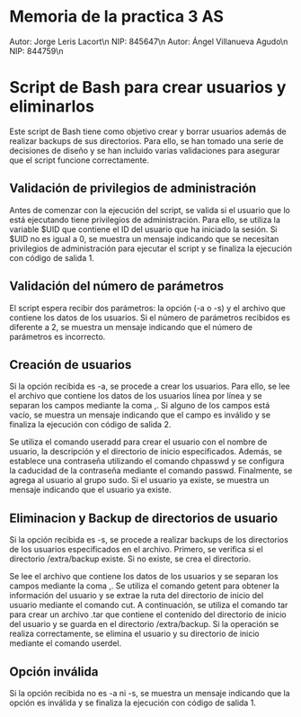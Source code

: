 # Memoria de la practica 3 AS
Autor: Jorge Leris Lacort\n
NIP: 845647\n
Autor: Ángel Villanueva Agudo\n
NIP: 844759\n

# Script de Bash para crear usuarios y eliminarlos

Este script de Bash tiene como objetivo crear y borrar usuarios además de realizar backups de sus directorios. Para ello, se han tomado una serie de decisiones de diseño y se han incluido varias validaciones para asegurar que el script funcione correctamente.

## Validación de privilegios de administración

Antes de comenzar con la ejecución del script, se valida si el usuario que lo está ejecutando tiene privilegios de administración. Para ello, se utiliza la variable $UID que contiene el ID del usuario que ha iniciado la sesión. Si $UID no es igual a 0, se muestra un mensaje indicando que se necesitan privilegios de administración para ejecutar el script y se finaliza la ejecución con código de salida 1.

## Validación del número de parámetros
El script espera recibir dos parámetros: la opción (-a o -s) y el archivo que contiene los datos de los usuarios. Si el número de parámetros recibidos es diferente a 2, se muestra un mensaje indicando que el número de parámetros es incorrecto.

## Creación de usuarios
Si la opción recibida es -a, se procede a crear los usuarios. Para ello, se lee el archivo que contiene los datos de los usuarios línea por línea y se separan los campos mediante la coma ,. Si alguno de los campos está vacío, se muestra un mensaje indicando que el campo es inválido y se finaliza la ejecución con código de salida 2.

Se utiliza el comando useradd para crear el usuario con el nombre de usuario, la descripción y el directorio de inicio especificados. Además, se establece una contraseña utilizando el comando chpasswd y se configura la caducidad de la contraseña mediante el comando passwd. Finalmente, se agrega al usuario al grupo sudo. Si el usuario ya existe, se muestra un mensaje indicando que el usuario ya existe.

## Eliminacion y Backup de directorios de usuario

Si la opción recibida es -s, se procede a realizar backups de los directorios de los usuarios especificados en el archivo. Primero, se verifica si el directorio /extra/backup existe. Si no existe, se crea el directorio.

Se lee el archivo que contiene los datos de los usuarios y se separan los campos mediante la coma ,. Se utiliza el comando getent para obtener la información del usuario y se extrae la ruta del directorio de inicio del usuario mediante el comando cut. A continuación, se utiliza el comando tar para crear un archivo .tar que contiene el contenido del directorio de inicio del usuario y se guarda en el directorio /extra/backup. Si la operación se realiza correctamente, se elimina el usuario y su directorio de inicio mediante el comando userdel.

## Opción inválida

Si la opción recibida no es -a ni -s, se muestra un mensaje indicando que la opción es inválida y se finaliza la ejecución con código de salida 1.
